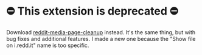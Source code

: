 # ⛔ This extension is deprecated ⛔

Download [reddit-media-page-cleanup](https://github.com/tigerros/reddit-media-page-cleanup) instead.
It's the same thing, but with bug fixes and additional features.
I made a new one because the "Show file on i.redd.it" name is too specific.
